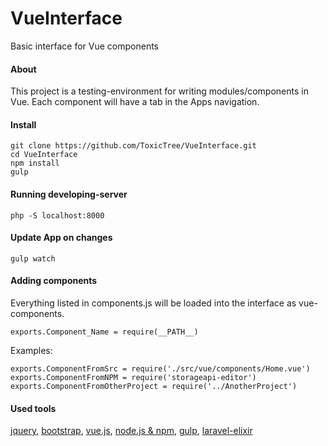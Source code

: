 # VueInterface
Basic interface for Vue components

#### About
This project is a testing-environment for writing modules/components in Vue.
Each component will have a tab in the Apps navigation.

#### Install
    git clone https://github.com/ToxicTree/VueInterface.git
    cd VueInterface
    npm install
    gulp

#### Running developing-server
    php -S localhost:8000

#### Update App on changes
    gulp watch

#### Adding components
Everything listed in components.js will be loaded into the interface as vue-components.

    exports.Component_Name = require(__PATH__)

Examples:

    exports.ComponentFromSrc = require('./src/vue/components/Home.vue')
    exports.ComponentFromNPM = require('storageapi-editor')
    exports.ComponentFromOtherProject = require('../AnotherProject')

#### Used tools
[jquery](http://jquery.com), [bootstrap](http://getbootstrap.com/), [vue.js](https://vuejs.org/), [node.js & npm](https://nodejs.org/en/), [gulp](http://gulpjs.com/), [laravel-elixir](https://laravel.com/docs/5.2/elixir)
